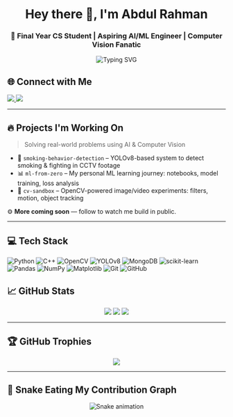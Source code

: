 <h1 align="center">Hey there 👋, I'm Abdul Rahman</h1>
<h3 align="center">🚀 Final Year CS Student | Aspiring AI/ML Engineer | Computer Vision Fanatic</h3>

<p align="center">
  <img src="https://readme-typing-svg.demolab.com?font=Fira+Code&duration=4000&pause=1000&center=true&vCenter=true&width=1400&multiline=true&lines=Computer+Vision+%7C+Machine+Learning+%7C+Deep+Learning+%7C+AI+Engineer+in+progress&color=F70000&color=0099FF&color=00CC66&color=FF9900" alt="Typing SVG" />
</p>

## 🌐 Connect with Me

<p align="left">
  <a href="https://www.linkedin.com/in/abdulrahman-kashif-280948279/">
    <img src="https://img.shields.io/badge/LinkedIn-%230077B5.svg?style=for-the-badge&logo=linkedin&logoColor=white" />
  </a>
  <a href="mailto:abdulrahmankashif63@gmail.com">
    <img src="https://img.shields.io/badge/Gmail-D14836?style=for-the-badge&logo=gmail&logoColor=white" />
  </a>
</p>

---

## 🔥 Projects I'm Working On

> Solving real-world problems using AI & Computer Vision

- 🧠 `smoking-behavior-detection` – YOLOv8-based system to detect smoking & fighting in CCTV footage  
- 📊 `ml-from-zero` – My personal ML learning journey: notebooks, model training, loss analysis  
- 🎥 `cv-sandbox` – OpenCV-powered image/video experiments: filters, motion, object tracking  

⚙️ **More coming soon** — follow to watch me build in public.

---

## 💻 Tech Stack

![Python](https://img.shields.io/badge/Python-%233670A0.svg?style=for-the-badge&logo=python&logoColor=ffdd54)
![C++](https://img.shields.io/badge/C++-%2300599C.svg?style=for-the-badge&logo=c%2B%2B&logoColor=white)
![OpenCV](https://img.shields.io/badge/OpenCV-white?style=for-the-badge&logo=opencv&logoColor=white)
![YOLOv8](https://img.shields.io/badge/YOLOv8-black?style=for-the-badge)
![MongoDB](https://img.shields.io/badge/MongoDB-%234ea94b.svg?style=for-the-badge&logo=mongodb&logoColor=white)
![scikit-learn](https://img.shields.io/badge/Scikit--Learn-%23F7931E.svg?style=for-the-badge&logo=scikit-learn&logoColor=white)
![Pandas](https://img.shields.io/badge/Pandas-%23150458.svg?style=for-the-badge&logo=pandas&logoColor=white)
![NumPy](https://img.shields.io/badge/NumPy-%23013243.svg?style=for-the-badge&logo=numpy&logoColor=white)
![Matplotlib](https://img.shields.io/badge/Matplotlib-black?style=for-the-badge)
![Git](https://img.shields.io/badge/Git-%23F05033.svg?style=for-the-badge&logo=git&logoColor=white)
![GitHub](https://img.shields.io/badge/GitHub-%23121011.svg?style=for-the-badge&logo=github&logoColor=white)


## 📈 GitHub Stats

<p align="center">
  <img src="https://github-readme-stats.vercel.app/api?username=Abdulrahman-Kashif&theme=tokyonight&hide_border=false&include_all_commits=true&count_private=true" />
  <img src="https://github-readme-streak-stats.herokuapp.com/?user=Abdulrahman-Kashif&theme=tokyonight&hide_border=false" />
  <img src="https://github-readme-stats.vercel.app/api/top-langs/?username=Abdulrahman-Kashif&layout=compact&theme=tokyonight&hide_border=false" />
</p>

---

## 🏆 GitHub Trophies

<p align="center">
  <img src="https://github-profile-trophy.vercel.app/?username=Abdulrahman-Kashif&theme=radical&no-frame=true&no-bg=true&margin-w=8" />
</p>

---


## 🐍 Snake Eating My Contribution Graph
<div align="center">
  <img src="https://profile-readme-generator.com/assets/snake.svg" alt="Snake animation" />
</div>
